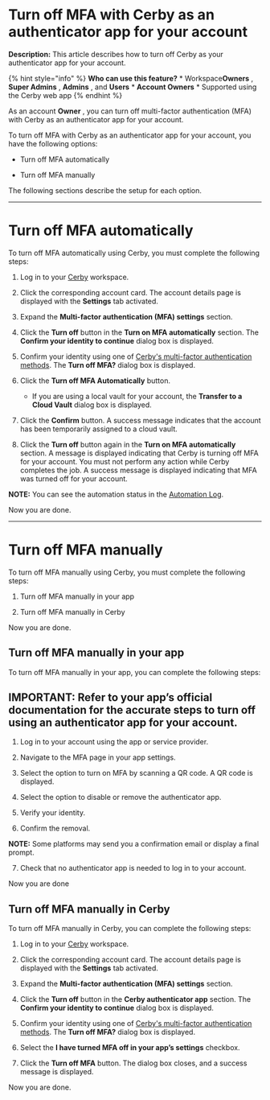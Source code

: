 # Turn off MFA with Cerby as an authenticator app for your account

**Description:** This article describes how to turn off Cerby as your authenticator app for your account.

{% hint style="info" %} **Who can use this feature?** * Workspace**Owners** ,
**Super Admins** , **Admins** , and **Users** * **Account Owners** * Supported
using the Cerby web app {% endhint %}

As an account **Owner** , you can turn off multi-factor authentication (MFA)
with Cerby as an authenticator app for your account.

To turn off MFA with Cerby as an authenticator app for your account, you have
the following options:

  * Turn off MFA automatically

  * Turn off MFA manually

The following sections describe the setup for each option.

* * *

# **Turn off MFA automatically**

To turn off MFA automatically using Cerby, you must complete the following
steps:

  1. Log in to your [Cerby](https://app.cerby.com/) workspace.

  2. Click the corresponding account card. The account details page is displayed with the **Settings** tab activated.

  3. Expand the **Multi-factor authentication (MFA) settings** section.

  4. Click the **Turn off** button in the **Turn on MFA automatically** section. The **Confirm your identity to continue** dialog box is displayed.

  5. Confirm your identity using one of [Cerby's multi-factor authentication methods](https://help.cerby.com/en/articles/9462605-set-up-your-identity-with-cerby-s-mfa-methods). The **Turn off MFA?** dialog box is displayed.

  6. Click the **Turn off MFA Automatically** button.

     * If you are using a local vault for your account, the **Transfer to a Cloud Vault** dialog box is displayed.

  7. Click the **Confirm** button. A success message indicates that the account has been temporarily assigned to a cloud vault.

  8. Click the **Turn off** button again in the **Turn on MFA automatically** section. A message is displayed indicating that Cerby is turning off MFA for your account. You must not perform any action while Cerby completes the job. A success message is displayed indicating that MFA was turned off for your account.

**NOTE:** You can see the automation status in the [Automation
Log](https://help.cerby.com/en/articles/11642287-explore-the-automation-log).

Now you are done.

* * *

# **Turn off MFA manually**

To turn off MFA manually using Cerby, you must complete the following steps:

  1. Turn off MFA manually in your app

  2. Turn off MFA manually in Cerby

Now you are done.

## **Turn off MFA manually in your app**

To turn off MFA manually in your app, you can complete the following steps:

**IMPORTANT:** Refer to your app’s official documentation for the accurate
steps to turn off using an authenticator app for your account.  
---  
  
  1. Log in to your account using the app or service provider.

  2. Navigate to the MFA page in your app settings.

  3. Select the option to turn on MFA by scanning a QR code. A QR code is displayed.

  4. Select the option to disable or remove the authenticator app.

  5. Verify your identity.

  6. Confirm the removal. 

**NOTE:** Some platforms may send you a confirmation email or display a final
prompt.

  7. Check that no authenticator app is needed to log in to your account.

Now you are done

## **Turn off MFA manually in Cerby**

To turn off MFA manually in Cerby, you can complete the following steps:

  1. Log in to your [Cerby](https://app.cerby.com/) workspace.

  2. Click the corresponding account card. The account details page is displayed with the **Settings** tab activated.

  3. Expand the **Multi-factor authentication (MFA) settings** section.

  4. Click the **Turn off** button in the **Cerby authenticator app** section. The **Confirm your identity to continue** dialog box is displayed.

  5. Confirm your identity using one of [Cerby's multi-factor authentication methods](https://help.cerby.com/en/articles/9462605-set-up-your-identity-with-cerby-s-mfa-methods). The **Turn off MFA?** dialog box is displayed.

  6. Select the **I have turned MFA off in your app’s settings** checkbox. 

  7. Click the **Turn off MFA** button. The dialog box closes, and a success message is displayed.

Now you are done.


